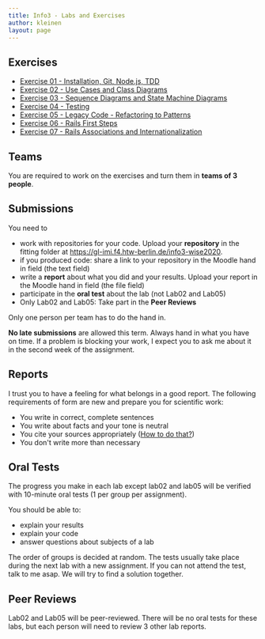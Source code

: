 ```yaml
---
title: Info3 - Labs and Exercises
author: kleinen
layout: page
---
```



## Exercises
* [Exercise 01 - Installation, Git, Node.js, TDD](lab-01-startup)
* [Exercise 02 - Use Cases and Class Diagrams](lab-02-usecases-class)
* [Exercise 03 - Sequence Diagrams and State Machine Diagrams](lab-03-sequence-state)
* [Exercise 04 - Testing](lab-04-testing)
* [Exercise 05 - Legacy Code - Refactoring to Patterns](lab-05-legacy)
* [Exercise 06 - Rails First Steps](lab-06-rails-1)
* [Exercise 07 - Rails Associations and Internationalization](lab-07-rails-2)

## Teams
You are required to work on the exercises and turn them in **teams of  3 people**. 

## Submissions
You need to 
* work with repositories for your code. Upload your **repository** in the fitting folder at https://gl-imi.f4.htw-berlin.de/info3-wise2020.
* if you produced code: share a link to your repository in the Moodle hand in field (the text field)
* write a **report** about what you did and your results. Upload your report in the Moodle hand in field (the file field)
* participate in the **oral test** about the lab (not Lab02 and Lab05)
* Only Lab02 and Lab05: Take part in the **Peer Reviews**

Only one person per team has to do the hand in. 

**No late submissions** are allowed this term. Always hand in what you have on time. If a problem is blocking your work, I expect you to ask me about it in the second week of the assignment.

## Reports
I trust you to have a feeling for what belongs in a good report. The following requirements of form are new and prepare you for scientific work:
* You write in correct, complete sentences
* You write about facts and your tone is neutral
* You cite your sources appropriately ([How to do that?](https://people.f3.htw-berlin.de/Professoren/Pruemper/pdf/RichtlinienHaus-undDiplomarbeiten.pdf))
* You don't write more than necessary

## Oral Tests
The progress you make in each lab except lab02 and lab05 will be verified with 10-minute oral tests (1 per group per assignment).

You should be able to:
* explain your results
* explain your code
* answer questions about subjects of a lab

The order of groups is decided at random. The tests usually take place during the next lab with a new assignment. If you can not attend the test, talk to me asap. We will try to find a solution together.

## Peer Reviews
Lab02 and Lab05 will be peer-reviewed. There will be no oral tests for these labs, but each person will need to review 3 other lab reports. 
